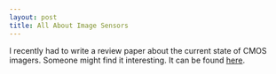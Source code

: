 ```yaml
---
layout: post
title: All About Image Sensors
---
```


I recently had to write a review paper about the current state of CMOS imagers. Someone might find it interesting. It can be found [here](/assets/InterfaceIC_ImageSensor.pdf). 